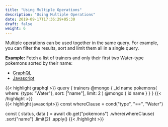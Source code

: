 ```yaml
---
title: "Using Multiple Operations"
description: "Using Multiple Operations"
date: 2019-09-17T17:36:29+05:30
draft: false
weight: 6
---
```


Multiple operations can be used together in the same query. For example, you can filter the results, sort and limit them all in a single query.

**Example:** Fetch a list of trainers and only their first two Water-type pokemons sorted by their name:

<div class="row tabs-wrapper">
  <div class="col s12" style="padding:0">
    <ul class="tabs">
      <li class="tab col s2"><a class="active" href="#multiple-operations-graphql">GraphQL</a></li>
      <li class="tab col s2"><a href="#multiple-operations-js">Javascript</a></li>
    </ul>
  </div>
  <div id="multiple-operations-graphql" class="col s12" style="padding:0">
{{< highlight graphql >}}
query {
  trainers @mongo {
    _id
    name
    pokemons(
      where: {type: "Water"},
      sort: ["name"],
      limit: 2
    ) @mongo {
      id
      name
    }
  }
}
{{< /highlight >}}   
  </div>
  <div id="multiple-operations-js" class="col s12" style="padding:0">
{{< highlight javascript>}}
const whereClause = cond("type", "==", "Water")

const { status, data } = await db.get("pokemons")
  .where(whereClause)
  .sort("name")
  .limit(2)
  .apply()
{{< /highlight >}}  
  </div>
</div>